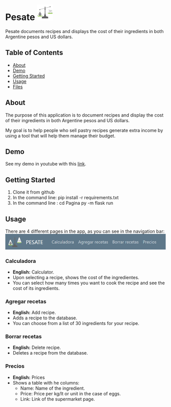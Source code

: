
# Pesate  ![hola](static/Logo-png3.png)
Pesate documents recipes and displays the cost of their ingredients in both Argentine pesos and US dollars.

## Table of Contents

- [About](#about)
- [Demo](#demo) 
- [Getting Started](#getting_started)
- [Usage](#usage)
- [Files](#files)

## About
The purpose of this application is to document recipes and display the cost of their ingredients in both Argentine pesos and US dollars.


My goal is to help people who sell pastry recipes generate extra income by using a tool that will help them manage their budget.



## Demo

See my demo in youtube with this [link](https://youtu.be/9vpQ5jjcg7Q).

## Getting Started
1. Clone it from github
2. In the command line:
        pip install -r requirements.txt 
3. In the command line :
    cd Pagina
    py -m flask run 

## Usage
There are 4 different pages in the app, as you can see in the navigation bar:
    ![Navbar](static/NavBar.png)


 ### Calculadora
 * **English:** Calculator.
 * Upon selecting a recipe, shows the cost of the ingredientes.
 * You can select how many times you want to cook the recipe and see the cost of its ingredients.




### Agregar recetas
* **English:** Add recipe.
* Adds a recipe to the database.
* You can choose from a list of 30 ingredients for your recipe.





### Borrar recetas
 * **English:** Delete recipe.
* Deletes a recipe from the database.


### Precios
* **English:** Prices
* Shows a table with he columns:
    * Name: Name of the ingredient.
    * Price: Price per kg/lt or unit in the case of eggs.
    * Link: Link of the supermarket page.  

<!--
## Files

### Py files
#### App
List of defined functions:
* home
* 
#### Database
#### Dblue
#### MercadoPago
#### Webforms

### HTML templates
 -->

